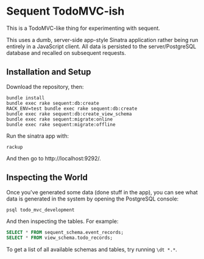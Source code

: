 # Sequent TodoMVC-ish

This is a TodoMVC-like thing for experimenting with sequent.

This uses a dumb, server-side app-style Sinatra application rather being run
entirely in a JavaScript client. All data is persisted to the server/PostgreSQL
database and recalled on subsequent requests.

## Installation and Setup

Download the repository, then:

```
bundle install
bundle exec rake sequent:db:create
RACK_ENV=test bundle exec rake sequent:db:create
bundle exec rake sequent:db:create_view_schema
bundle exec rake sequent:migrate:online
bundle exec rake sequent:migrate:offline
```

Run the sinatra app with:

```
rackup
```

And then go to http://localhost:9292/.

## Inspecting the World

Once you've generated some data (done stuff in the app), you can see what data
is generated in the system by opening the PostgreSQL console:

```
psql todo_mvc_development
```

And then inspecting the tables. For example:

```sql
SELECT * FROM sequent_schema.event_records;
SELECT * FROM view_schema.todo_records;
```

To get a list of all available schemas and tables, try running `\dt *.*`.
